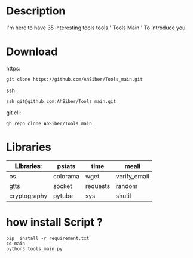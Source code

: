 # Description
I'm here to have 35 interesting tools tools ' Tools Main '
To introduce you.

# Download

https:

    git clone https://github.com/AhSiber/Tools_main.git

ssh :

    ssh git@github.com:AhSiber/Tools_main.git

git cli:

    gh repo clone AhSiber/Tools_main


# Libraries

𝐋𝐢𝐛𝐫𝐚𝐫𝐢𝐞𝐬:| pstats | time     | meali      |
-------|---------|----------|-------     |
os     |colorama | wget     |verify_email|
gtts   | socket  | requests |random      |
cryptography |pytube| sys   |shutil      |


# how install Script ?

    pip  install -r requirement.txt
    cd main
    python3 tools_main.py
